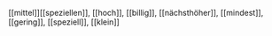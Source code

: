 [[mittel]][[speziellen]], [[hoch]], [[billig]], [[nächsthöher]], [[mindest]], [[gering]], [[speziell]], [[klein]]